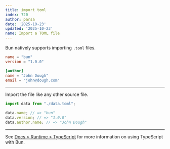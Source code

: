 ```yaml
---
title: import toml
index: 720
author: parsa
date: '2025-10-23'
updated: '2025-10-23'
name: Import a TOML file
---
```


Bun natively supports importing `.toml` files.

```toml#data.toml
name = "bun"
version = "1.0.0"

[author]
name = "John Dough"
email = "john@dough.com"
```

---

Import the file like any other source file.

```ts
import data from "./data.toml";

data.name; // => "bun"
data.version; // => "1.0.0"
data.author.name; // => "John Dough"
```

---

See [Docs > Runtime > TypeScript](https://bun.sh/docs/runtime/typescript) for more information on using TypeScript with Bun.

